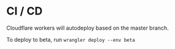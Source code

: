 # CI / CD

Cloudflare workers will autodeploy based on the master branch.

To deploy to beta, run `wrangler deploy --env beta`
